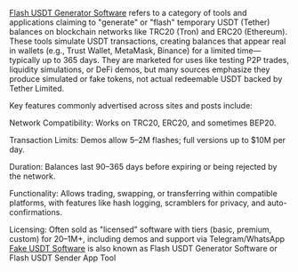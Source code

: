[Flash USDT Generator Software](https://flashusdt.expolegit.com/flash-usdt-software/)  refers to a category of tools and applications claiming to "generate" or "flash" temporary USDT (Tether) balances on blockchain networks like TRC20 (Tron) and ERC20 (Ethereum). These tools simulate USDT transactions, creating balances that appear real in wallets (e.g., Trust Wallet, MetaMask, Binance) for a limited time—typically up to 365 days. They are marketed for uses like testing P2P trades, liquidity simulations, or DeFi demos, but many sources emphasize they produce simulated or fake tokens, not actual redeemable USDT backed by Tether Limited.

Key features commonly advertised across sites and posts include:

Network Compatibility: Works on TRC20, ERC20, and sometimes BEP20.

Transaction Limits: Demos allow $5–$2M flashes; full versions up to $10M per day.

Duration: Balances last 90–365 days before expiring or being rejected by the network.

Functionality: Allows trading, swapping, or transferring within compatible platforms, with features like hash logging, scramblers for privacy, and auto-confirmations.

Licensing: Often sold as "licensed" software with tiers (basic, premium, custom) for $20–$1M+, including demos and support via Telegram/WhatsApp
‎[Fake USDT Software](https://expolegit.com/download-fake-usdt-sender-software-flash-usdt-sender-app-tool/) is also known as Flash USDT Generator Software or Flash USDT Sender App Tool 
